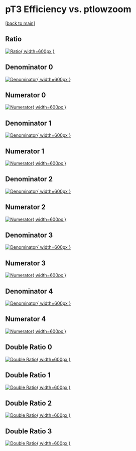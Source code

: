 # pT3 Efficiency vs. ptlowzoom

[[back to main](./)]



## Ratio

[![Ratio](../mtv/var/pT3_base_11_-1_eff_ptlowzoom.png){ width=600px }](../mtv/var/pT3_base_11_-1_eff_ptlowzoom.pdf)

## Denominator 0

[![Denominator](../mtv/den/pT3_base_11_-1_eff_ptlowzoom_den0.png){ width=600px }](../mtv/den/pT3_base_11_-1_eff_ptlowzoom_den0.pdf)

## Numerator 0

[![Numerator](../mtv/num/pT3_base_11_-1_eff_ptlowzoom_num0.png){ width=600px }](../mtv/num/pT3_base_11_-1_eff_ptlowzoom_num0.pdf)

## Denominator 1

[![Denominator](../mtv/den/pT3_base_11_-1_eff_ptlowzoom_den1.png){ width=600px }](../mtv/den/pT3_base_11_-1_eff_ptlowzoom_den1.pdf)

## Numerator 1

[![Numerator](../mtv/num/pT3_base_11_-1_eff_ptlowzoom_num1.png){ width=600px }](../mtv/num/pT3_base_11_-1_eff_ptlowzoom_num1.pdf)

## Denominator 2

[![Denominator](../mtv/den/pT3_base_11_-1_eff_ptlowzoom_den2.png){ width=600px }](../mtv/den/pT3_base_11_-1_eff_ptlowzoom_den2.pdf)

## Numerator 2

[![Numerator](../mtv/num/pT3_base_11_-1_eff_ptlowzoom_num2.png){ width=600px }](../mtv/num/pT3_base_11_-1_eff_ptlowzoom_num2.pdf)

## Denominator 3

[![Denominator](../mtv/den/pT3_base_11_-1_eff_ptlowzoom_den3.png){ width=600px }](../mtv/den/pT3_base_11_-1_eff_ptlowzoom_den3.pdf)

## Numerator 3

[![Numerator](../mtv/num/pT3_base_11_-1_eff_ptlowzoom_num3.png){ width=600px }](../mtv/num/pT3_base_11_-1_eff_ptlowzoom_num3.pdf)

## Denominator 4

[![Denominator](../mtv/den/pT3_base_11_-1_eff_ptlowzoom_den4.png){ width=600px }](../mtv/den/pT3_base_11_-1_eff_ptlowzoom_den4.pdf)

## Numerator 4

[![Numerator](../mtv/num/pT3_base_11_-1_eff_ptlowzoom_num4.png){ width=600px }](../mtv/num/pT3_base_11_-1_eff_ptlowzoom_num4.pdf)

## Double Ratio 0

[![Double Ratio](../mtv/ratio/pT3_base_11_-1_eff_ptlowzoom_ratio0.png){ width=600px }](../mtv/ratio/pT3_base_11_-1_eff_ptlowzoom_ratio0.pdf)

## Double Ratio 1

[![Double Ratio](../mtv/ratio/pT3_base_11_-1_eff_ptlowzoom_ratio1.png){ width=600px }](../mtv/ratio/pT3_base_11_-1_eff_ptlowzoom_ratio1.pdf)

## Double Ratio 2

[![Double Ratio](../mtv/ratio/pT3_base_11_-1_eff_ptlowzoom_ratio2.png){ width=600px }](../mtv/ratio/pT3_base_11_-1_eff_ptlowzoom_ratio2.pdf)

## Double Ratio 3

[![Double Ratio](../mtv/ratio/pT3_base_11_-1_eff_ptlowzoom_ratio3.png){ width=600px }](../mtv/ratio/pT3_base_11_-1_eff_ptlowzoom_ratio3.pdf)

